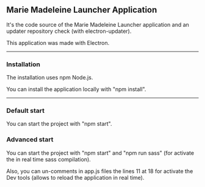 ## Marie Madeleine Launcher Application
It's the code source of the Marie Madeleine Launcher application and an updater repository check (with electron-updater).

This application was made with Electron.

- - -

### Installation
The installation uses npm Node.js.

You can install the application locally with "npm install".

- - -

### Default start
You can start the project with "npm start".

### Advanced start
You can start the project with "npm start" and "npm run sass" (for activate the in real time sass compilation).

Also, you can un-comments in app.js files the lines 11 at 18 for activate the Dev tools (allows to reload the application in real time).
